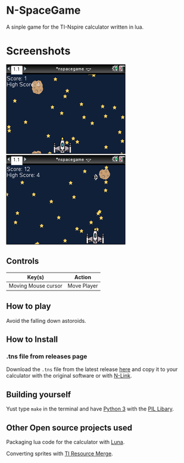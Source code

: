 # N-SpaceGame
A sinple game for the TI-Nspire calculator written in lua.

# Screenshots

![Screenshot 1](screenshots/2.png)
![Screenshot 2](screenshots/3.png)

## Controls

| Key(s)                   | Action      |
|--------------------------|-------------|
| Moving Mouse cursor      | Move Player |

## How to play
Avoid the falling down astoroids.

## How to Install

### .tns file from releases page

Download the `.tns` file from the latest release
[here](https://github.com/BiberGames/N-SpaceGame/releases) and copy
it to your calculator with the original software or with [N-Link](https://github.com/lights0123/n-link).

## Building yourself
Yust type `make` in the terminal and have [Python 3](https://www.python.org/) with the [PIL Libary](https://pillow.readthedocs.io/en/stable/).


## Other Open source projects used
Packaging lua code for the calculator with [Luna](https://github.com/ndless-nspire/Luna).

Converting sprites with [TI Resource Merge](https://github.com/DaveDuck321/TI-Resource-Merge).
